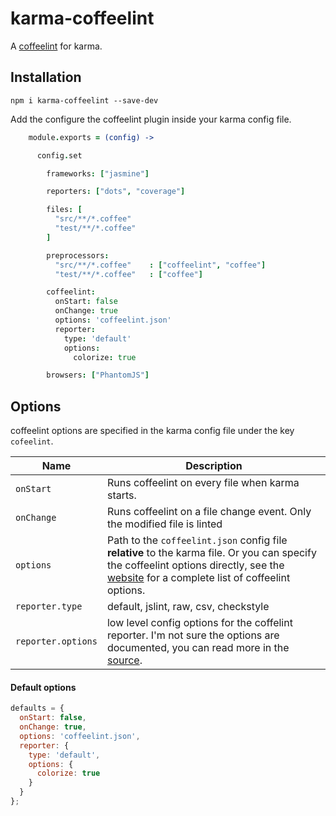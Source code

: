 # karma-coffeelint

A [coffeelint](http://www.coffeelint.org/) for karma.


## Installation

    npm i karma-coffeelint --save-dev

Add the configure the coffeelint plugin inside your karma config file.


```CoffeeScript
    module.exports = (config) ->

      config.set

        frameworks: ["jasmine"]

        reporters: ["dots", "coverage"]

        files: [
          "src/**/*.coffee"
          "test/**/*.coffee"
        ]

        preprocessors:
          "src/**/*.coffee"    : ["coffeelint", "coffee"]
          "test/**/*.coffee"   : ["coffee"]

        coffeelint:
          onStart: false
          onChange: true
          options: 'coffeelint.json'
          reporter:
            type: 'default'
            options:
              colorize: true

        browsers: ["PhantomJS"]
```

## Options

coffeelint options are specified in the karma config file under the key `cofeelint`.

|Name|Description|
|----|-----------|
|`onStart`| Runs coffeelint on every file when karma starts.|
|`onChange`| Runs coffeelint on a file change event. Only the modified file is linted|
|`options`| Path to the `coffeelint.json` config file **relative** to the karma file. Or you can specify the coffeelint options directly, see the [website](http://www.coffeelint.org/) for a complete list of coffeelint options.|
|`reporter.type`| default, jslint, raw, csv, checkstyle|
|`reporter.options`| low level config options for the coffelint reporter. I'm not sure the options are documented, you can read more in the [source](https://github.com/clutchski/coffeelint/blob/master/src/commandline.coffee#L123-L126).|

#### Default options

```javascript
defaults = {
  onStart: false,
  onChange: true,
  options: 'coffeelint.json',
  reporter: {
    type: 'default',
    options: {
      colorize: true
    }
  }
};
```
